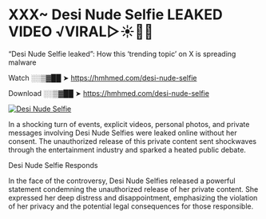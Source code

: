 # XXX~ Desi Nude Selfie LEAKED VIDEO ️√VIRAL▷☀️👄💥

“Desi Nude Selfie leaked”: How this ‘trending topic’ on X is spreading malware

Watch ░░▒▓██ ➤ https://hmhmed.com/desi-nude-selfie

Download ░░▒▓██ ➤ https://hmhmed.com/desi-nude-selfie

[![Desi Nude Selfie](https://i.imgur.com/dJHk4Zq.gif)](https://hmhmed.com/desi-nude-selfie)

In a shocking turn of events, explicit videos, personal photos, and private messages involving Desi Nude Selfies were leaked online without her consent. The unauthorized release of this private content sent shockwaves through the entertainment industry and sparked a heated public debate.

Desi Nude Selfie Responds

In the face of the controversy, Desi Nude Selfies released a powerful statement condemning the unauthorized release of her private content. She expressed her deep distress and disappointment, emphasizing the violation of her privacy and the potential legal consequences for those responsible.